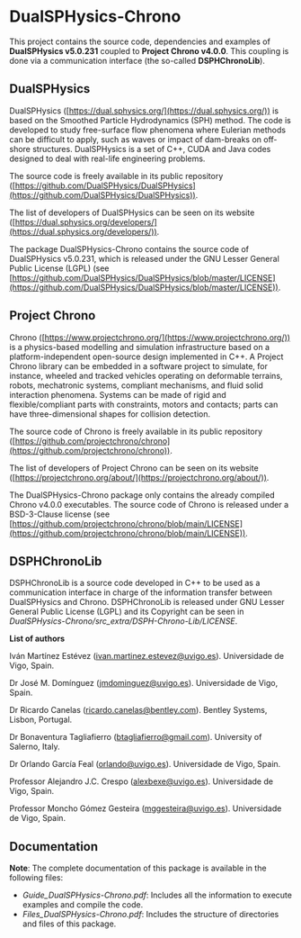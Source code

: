 # DualSPHysics-Chrono
This project contains the source code, dependencies and examples of **DualSPHysics v5.0.231** coupled to **Project Chrono v4.0.0**. This coupling is done via a communication interface (the so-called **DSPHChronoLib**).

## DualSPHysics
DualSPHysics ([https://dual.sphysics.org/](https://dual.sphysics.org/)) is based on the Smoothed Particle Hydrodynamics (SPH) method.
The code is developed to study free-surface flow phenomena where Eulerian methods can be difficult to apply, such as waves or impact of dam-breaks on off-shore structures. DualSPHysics is a set of C++, CUDA and Java codes designed to deal with real-life engineering problems. 

The source code is freely available in its public repository ([https://github.com/DualSPHysics/DualSPHysics](https://github.com/DualSPHysics/DualSPHysics)).

The list of developers of DualSPHysics can be seen on its website ([https://dual.sphysics.org/developers/](https://dual.sphysics.org/developers/)).

The package DualSPHysics-Chrono contains the source code of DualSPHysics v5.0.231, which is released under the GNU Lesser General Public License (LGPL) (see [https://github.com/DualSPHysics/DualSPHysics/blob/master/LICENSE](https://github.com/DualSPHysics/DualSPHysics/blob/master/LICENSE)).

## Project Chrono
Chrono ([https://www.projectchrono.org/](https://www.projectchrono.org/)) is a physics-based modelling and simulation infrastructure based on a platform-independent open-source design implemented in C++. A Project Chrono library can be embedded in a software project to simulate, for instance, wheeled and tracked vehicles operating on deformable terrains, robots, mechatronic systems, compliant mechanisms, and fluid solid interaction phenomena. Systems can be made of rigid and flexible/compliant parts with constraints, motors and contacts; parts can have three-dimensional shapes for collision detection. 

The source code of Chrono is freely available in its public repository ([https://github.com/projectchrono/chrono](https://github.com/projectchrono/chrono)).

The list of developers of Project Chrono can be seen on its website ([https://projectchrono.org/about/](https://projectchrono.org/about/)).

The DualSPHysics-Chrono package only contains the already compiled Chrono v4.0.0 executables. The source code of Chrono is released under a BSD-3-Clause license (see [https://github.com/projectchrono/chrono/blob/main/LICENSE](https://github.com/projectchrono/chrono/blob/main/LICENSE)).

## DSPHChronoLib
DSPHChronoLib is a source code developed in C++ to be used as a communication interface in charge of the information transfer between DualSPHysics and Chrono.
DSPHChronoLib is released under GNU Lesser General Public License (LGPL) and its Copyright can be seen in _DualSPHysics-Chrono/src_extra/DSPH-Chrono-Lib/LICENSE_.

**List of authors**

 Iván Martínez Estévez (ivan.martinez.estevez@uvigo.es). Universidade de Vigo, Spain.

 Dr José M. Domínguez (jmdominguez@uvigo.es). Universidade de Vigo, Spain.

 Dr Ricardo Canelas (ricardo.canelas@bentley.com). Bentley Systems, Lisbon, Portugal.

 Dr Bonaventura Tagliafierro (btagliafierro@gmail.com). University of Salerno, Italy.

 Dr Orlando García Feal (orlando@uvigo.es). Universidade de Vigo, Spain.

 Professor Alejandro J.C. Crespo (alexbexe@uvigo.es). Universidade de Vigo, Spain.

 Professor Moncho Gómez Gesteira (mggesteira@uvigo.es). Universidade de Vigo, Spain. 

## Documentation
**Note**: The complete documentation of this package is available in the following files:
- _Guide_DualSPHysics-Chrono.pdf_: Includes all the information to execute examples and compile the code.
- _Files_DualSPHysics-Chrono.pdf_: Includes the structure of directories and files of this package.
